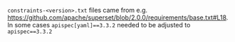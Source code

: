 `constraints-<version>.txt` files came from e.g. https://github.com/apache/superset/blob/2.0.0/requirements/base.txt#L18.
In some cases `apispec[yaml]==3.3.2` needed to be adjusted to `apispec==3.3.2`
